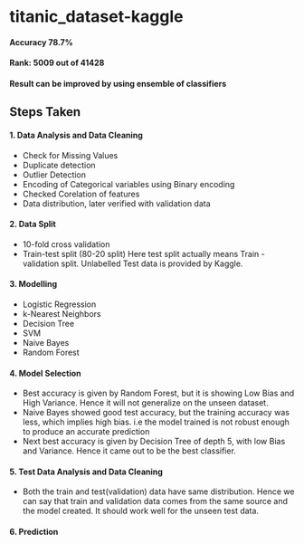# titanic_dataset-kaggle
#### Accuracy 78.7% 
#### Rank: 5009 out of 41428
#### Result can be improved by using ensemble of classifiers 
## Steps Taken
#### 1. Data Analysis and Data Cleaning
* Check for Missing Values
* Duplicate detection
* Outlier Detection
* Encoding of Categorical variables using Binary encoding
* Checked Corelation of features
* Data distribution, later verified with validation data
#### 2. Data Split
* 10-fold cross validation 
* Train-test split (80-20 split)
Here test split actually means Train -validation split. Unlabelled Test data is provided by Kaggle.
#### 3. Modelling
* Logistic Regression
* k-Nearest Neighbors
* Decision Tree
* SVM
* Naive Bayes
* Random Forest
#### 4. Model Selection
* Best accuracy is given by Random Forest, but it is showing Low Bias and High Variance. Hence it will not generalize on the unseen dataset.
* Naive Bayes showed good test accuracy, but the training accuracy was less, which implies high bias. i.e the model trained is not robust enough to produce an accurate prediction
* Next best accuracy is given by Decision Tree of depth 5, with low Bias and Variance. Hence it came out to be the best classifier.
#### 5. Test Data Analysis and Data Cleaning
* Both the train and test(validation) data have same distribution. Hence we can say that train and validation data comes from the same source and the model created. It should work well for the unseen test data.
#### 6. Prediction 

